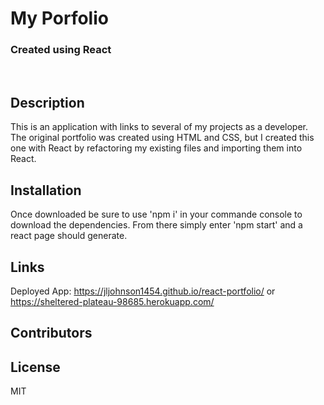 # My Porfolio
### Created using React
<br>

## Description
This is an application with links to several of my projects as a developer. The original portfolio was created using HTML and CSS, but I created this one with React by refactoring my existing files and importing them into React.
<br>

## Installation
Once downloaded be sure to use 'npm i' in your commande console to download the dependencies. From there simply enter 'npm start' and a react page should generate.
<br>

## Links
Deployed App: https://jljohnson1454.github.io/react-portfolio/ or https://sheltered-plateau-98685.herokuapp.com/





## Contributors

## License
MIT